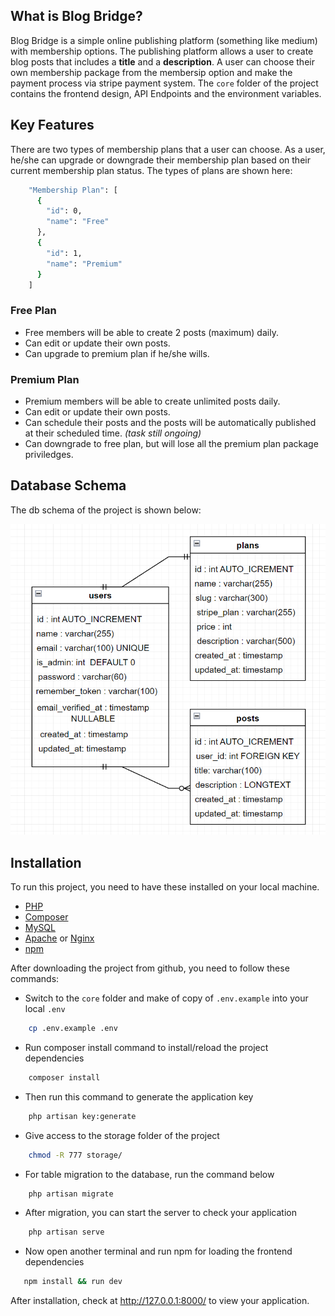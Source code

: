 ## What is Blog Bridge?

Blog Bridge is a simple online publishing platform (something like medium) with membership options. The publishing platform allows a user to create blog posts that includes a <b>title</b> and a <b>description</b>. A user can choose their own membership package from the membersip option and make the payment process via stripe payment system. The `core` folder of the project contains the frontend design, API Endpoints and the environment variables.

## Key Features

There are two types of membership plans that a user can choose. As a user, he/she can upgrade or downgrade their membership plan based on their current membership plan status. The types of plans are shown here:

```sh
    "Membership Plan": [
      {
        "id": 0,
        "name": "Free"
      },
      {
        "id": 1,
        "name": "Premium"
      }
    ]
```

### Free Plan

* Free members will be able to create 2 posts (maximum) daily.
* Can edit or update their own posts.
* Can upgrade to premium plan if he/she wills.

### Premium Plan

* Premium members will be able to create unlimited posts daily.
* Can edit or update their own posts.
* Can schedule their posts and the posts will be automatically published at their scheduled time. <i>(task still ongoing)</i>
* Can downgrade to free plan, but will lose all the premium plan package priviledges.

## Database Schema

The db schema of the project is shown below:

 <p align="center">
   <img src="./images/db-schema.PNG">
</p>

## Installation

To run this project, you need to have these installed on your local machine.

* [PHP](https://www.php.net/downloads.php)
* [Composer](https://getcomposer.org/)
* [MySQL](https://www.mysql.com/downloads/)
* [Apache](https://httpd.apache.org/download.cgi) or [Nginx](http://nginx.org/en/download.html)
* [npm](https://www.npmjs.com/package/download)

After downloading the project from github, you need to follow these commands:

* Switch to the `core` folder and make of copy of `.env.example` into your local `.env`

```sh
    cp .env.example .env
```
* Run composer install command to install/reload the project dependencies

```sh
    composer install
```
* Then run this command to generate the application key

```sh
    php artisan key:generate
```
* Give access to the storage folder of the project

```sh
    chmod -R 777 storage/
```
* For table migration to the database, run the command below

```sh
    php artisan migrate
```
* After migration, you can start the server to check your application

```sh
    php artisan serve
```
* Now open another terminal and run npm for loading the frontend dependencies

```sh
   npm install && run dev
```

After installation, check at http://127.0.0.1:8000/ to view your application.
